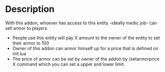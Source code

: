 # Description
  With this addon, whoever has access to this entity -ideally medic job- can sell armor to players.
  
  * People use this entity will pay X amount to the owner of the entity to set their armor to 100
  * Owner of this addon can armor himself up for a price that is defined on init.lua
  * The price of armor can be set by owner of the addon by /setarmorprice X command which you can set a upper and lower limit.

